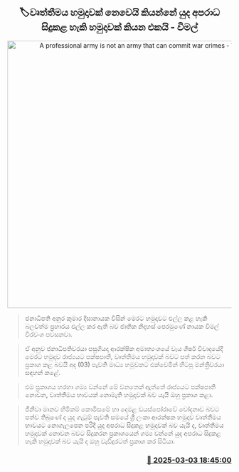<p align='center'><b><h2 align='center' title='A professional army is not an army that can commit war crimes - Wimal'>🏷වෘත්තීමය හමුදාවක් නෙවෙයි කියන්නේ යුද අපරාධ සිදුකළ හැකි හමුදාවක් කියන එකයි - විමල්</h2></b></p>
<p align='center'><img src='https://helakuru.sgp1.cdn.digitaloceanspaces.com/esana/images/lib/wimal-weerawansa-media-esana.jpg' width='600' alt='A professional army is not an army that can commit war crimes - Wimal'></p>

> ජනාධිපති අනුර කුමාර දිසානායක විසින් මෙරට හමුදාවට එල්ල කළ හැකි බලවත්ම ප්‍රහාරය එල්ල කර ඇති බව ජාතික නිදහස් පෙරමුණේ නායක විමල් වීරවංශ පවසනවා.

> ඒ අනුව ජනාධිපතිවරයා පසුගියදා ආරක්ෂික අමාත්‍යංශයේ වැය ශීර්ෂ විවාදයේදී මෙරට හමුදාව රාජ්‍යයට පක්ෂපාතී, වෘත්තීමය හමුදාවක් බවට පත් කරන බවට ප්‍රකාශ කළ බවයි අද (03) පැවති මාධ්‍ය හමුවකට එක්වෙමින් හිටපු මන්ත්‍රීවරයා සඳහන් කළේ.

> එම ප්‍රකාශය හරහා ගම්‍ය වන්නේ මේ වනතෙක් ඇත්තේ රාජ්‍යයට පක්ෂපාතී නොවන, වෘත්තීමය භාවයක් නොමැති හමුදාවක් බව යැයි ඔහු ප්‍රකාශ කළා.

> ජීනීවා මානව හිමිකම් කොමිසමේ හා දෙමළ ඩයස්පෝරාවේ චෝදනාව බවට පත්ව තිබුණේ ද යුද ගැටුම් පැවති සමයේ ශ්‍රී ලංකා ආරක්ෂක හමුදාව වෘත්තීමය භාවයට නොගැලපෙන පරිදි යුද අපරාධ සිදුකළ හමුදාවක් බව යැයි ද, වෘත්තීමය හමුදාවක් නොවන බවට සිදුකරන ප්‍රකාශයෙන් ගම්‍ය වන්නේ යුද අපරාධ සිදුකළ හැකි හමුදාවක් බව යැයි ද ඔහු වැඩිදුරටත් ප්‍රකාශ කර සිටියා.



<h3 align='right'><a href='https://www.helakuru.lk/esana/p/107978/'>📅 2025-03-03 18:45:00</a></h3>
